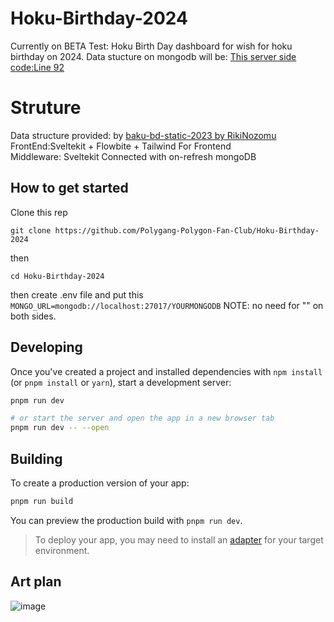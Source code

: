 # Hoku-Birthday-2024

Currently on BETA Test: Hoku Birth Day dashboard for wish for hoku birthday on 2024.
Data stucture on mongodb will be: [This server side code:Line 92](https://github.com/siravijbb/Hoku-Birthday-2024-Wish-SendingAndReader/blob/main/src/routes/%2Bpage.server.ts#L92)

# Struture

Data structure provided: by [baku-bd-static-2023 by RikiNozomu](https://github.com/RikiNozomu/baku-bd-static-2023)
<br>FrontEnd:Sveltekit + Flowbite + Tailwind For Frontend
<br>Middleware: Sveltekit Connected with on-refresh mongoDB

## How to get started

Clone this rep

`git clone https://github.com/Polygang-Polygon-Fan-Club/Hoku-Birthday-2024`

then

`cd Hoku-Birthday-2024`

then create .env file and put this
<br>`MONGO_URL=mongodb://localhost:27017/YOURMONGODB`
NOTE: no need for "" on both sides.

## Developing

Once you've created a project and installed dependencies with `npm install` (or `pnpm install` or `yarn`), start a development server:

```bash
pnpm run dev

# or start the server and open the app in a new browser tab
pnpm run dev -- --open
```

## Building

To create a production version of your app:

```bash
pnpm run build
```

You can preview the production build with `pnpm run dev`.

> To deploy your app, you may need to install an [adapter](https://kit.svelte.dev/docs/adapters) for your target environment.


## Art plan
![image](https://github.com/siravijbb/Hoku-Birthday-2024-Wish-SendingAndReader/assets/47503079/1f0c8cea-c31c-487c-ade5-75a342a54188)

